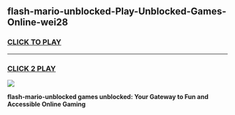 
## flash-mario-unblocked-Play-Unblocked-Games-Online-wei28
<h3>
<a href="https://premium76.site?title=flash-mario-unblocked&ref=25A">CLICK TO PLAY</a></h3>
<hr>

<h3>
<a href="https://premium76.site?title=flash-mario-unblocked&ref=25A">CLICK 2 PLAY</a>
  
</h3>

<a href="https://premium76.site?title=flash-mario-unblocked&ref=25A"><img src="https://clearcache.store/games.png"></a>


**flash-mario-unblocked games unblocked: Your Gateway to Fun and Accessible Online Gaming**

